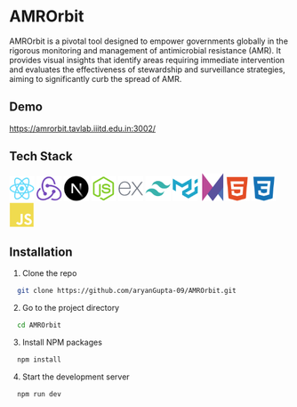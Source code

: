 # AMROrbit

AMROrbit is a pivotal tool designed to empower governments globally in the rigorous monitoring and management of antimicrobial resistance (AMR). It provides visual insights that identify areas requiring immediate intervention and evaluates the effectiveness of stewardship and surveillance strategies, aiming to significantly curb the spread of AMR.


## Demo

https://amrorbit.tavlab.iiitd.edu.in:3002/

## Tech Stack

<a href="https://reactjs.org/" target="_blank" rel="noreferrer"><img src="https://github.com/aryanGupta-09/GitHub-Profile-Icons/blob/main/Web%20Development/React.svg" width="45" height="45" alt="React" /></a>
<a href="https://redux.js.org/" target="_blank" rel="noreferrer"><img src="https://github.com/aryanGupta-09/GitHub-Profile-Icons/blob/main/Web%20Development/Redux.svg" width="45" height="45" alt="Redux" /></a>
<a href="https://nextjs.org/" target="_blank" rel="noreferrer"><img src="https://github.com/aryanGupta-09/GitHub-Profile-Icons/blob/main/Web%20Development/Nextjs.png" width="45" height="45" alt="Next.js" /></a>
<a href="https://nodejs.org/en/" target="_blank" rel="noreferrer"><img src="https://github.com/aryanGupta-09/GitHub-Profile-Icons/blob/main/Web%20Development/Nodejs.svg" width="45" height="45" alt="Node.js" /></a>
<a href="https://expressjs.com/" target="_blank" rel="noreferrer"><img src="https://github.com/aryanGupta-09/GitHub-Profile-Icons/blob/main/Web%20Development/Expressjs.svg" width="45" height="45" alt="Express.js" /></a>
<a href="https://tailwindcss.com/" target="_blank" rel="noreferrer"><img src="https://github.com/aryanGupta-09/GitHub-Profile-Icons/blob/main/Web%20Development/Tailwind.svg" width="45" height="45" alt="Tailwind CSS" /></a>
<a href="https://mui.com/" target="_blank" rel="noreferrer"><img src="https://github.com/aryanGupta-09/GitHub-Profile-Icons/blob/main/Web%20Development/MaterialUI.svg" width="45" height="45" alt="Material UI" /></a>&nbsp;
<a href="https://www.framer.com/motion/" target="_blank" rel="noreferrer"><img src="https://github.com/aryanGupta-09/GitHub-Profile-Icons/blob/main/Web%20Development/FramerMotion.svg" width="38" height="50" alt="Framer Motion" /></a>
<a href="https://developer.mozilla.org/en-US/docs/Glossary/HTML5" target="_blank" rel="noreferrer"><img src="https://github.com/aryanGupta-09/GitHub-Profile-Icons/blob/main/Languages/HTML.svg" width="44" height="44" alt="HTML5" /></a>
<a href="https://www.w3.org/TR/CSS/#css" target="_blank" rel="noreferrer"><img src="https://github.com/aryanGupta-09/GitHub-Profile-Icons/blob/main/Languages/CSS.svg" width="44" height="44" alt="CSS3" /></a>
<a href="https://developer.mozilla.org/en-US/docs/Web/JavaScript" target="_blank" rel="noreferrer"><img src="https://github.com/aryanGupta-09/GitHub-Profile-Icons/blob/main/Languages/JavaScript.svg" width="44" height="44" alt="JavaScript" /></a>

## Installation

1. Clone the repo
```bash
  git clone https://github.com/aryanGupta-09/AMROrbit.git
```

2. Go to the project directory
```bash
  cd AMROrbit
```

3. Install NPM packages
```bash
  npm install
```

4. Start the development server
```bash
  npm run dev
```
